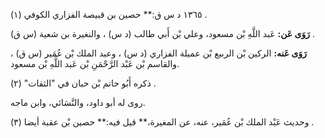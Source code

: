 ١٣٦٥ د س ق:** حصين بن قبيصة الفزاري الكوفي (١) .

**رَوَى عَن:** عَبد اللَّهِ بْن مسعود، وعلي بْن أَبي طالب (د س) ، والنغيرة بن شعية (س ق) .

**رَوَى عَنه:** الركين بْن الربيع بْن عميلة الفزاري (د س) ، وعبد الملك بْن عُمَير (س ق) ، والقاسم بْن عَبْد الرَّحْمَنِ بْن عَبد اللَّهِ بْن مسعود.

ذكره أَبُو حاتم بْن حبان في "الثقات" (٢) .

روى له أبو داود، والنَّسَائي، وابن ماجه.

وحديث عَبْد الملك بْن عُمَير، عنه، عن المغيرة،** قيل فيه:** حصين بْن عقبة أيضا (٣) .